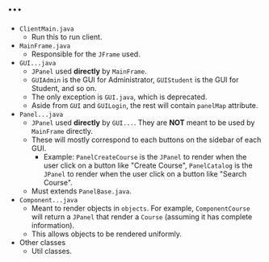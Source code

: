 # ...

- `ClientMain.java`
    - Run this to run client.
- `MainFrame.java`
    - Responsible for the `JFrame` used.
- `GUI...java`
    - `JPanel` used **directly** by `MainFrame`.
    - `GUIAdmin` is the GUI for Administrator, `GUIStudent` is the GUI for Student, and so on.
    - The only exception is `GUI.java`, which is deprecated.
    - Aside from `GUI` and `GUILogin`, the rest will contain `panelMap` attribute.
- `Panel...java`
    - `JPanel` used **directly** by `GUI...`. They are **NOT** meant to be used by `MainFrame` directly.
    - These will mostly correspond to each buttons on the sidebar of each GUI.
        - Example: `PanelCreateCourse` is the `JPanel` to render when the user click on a button like "Create Course", `PanelCatalog` is the `JPanel` to render when the user click on a button like "Search Course".
    - Must extends `PanelBase.java`.
- `Component...java`
    - Meant to render objects in `objects`. For example, `ComponentCourse` will return a `JPanel` that render a `Course` (assuming it has complete information).
    - This allows objects to be rendered uniformly.
- Other classes
    - Util classes.
